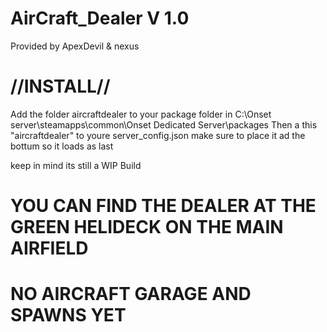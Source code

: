 # AirCraft_Dealer V 1.0

Provided by ApexDevil & nexus

# //INSTALL//   
Add the folder aircraftdealer to your package folder in  C:\Onset server\steamapps\common\Onset Dedicated Server\packages
Then a this "aircraftdealer" to youre server_config.json make sure to place it ad the bottum so it loads as last

keep in mind its still a WIP Build

# YOU CAN FIND THE DEALER AT THE GREEN HELIDECK ON THE MAIN AIRFIELD

# NO AIRCRAFT GARAGE AND SPAWNS YET
 

